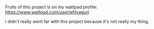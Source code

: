 Fruits of this project is on my wattpad profile:
https://www.wattpad.com/user/efilyagurl



I didn't really went far with this project because it's not really my thing.
